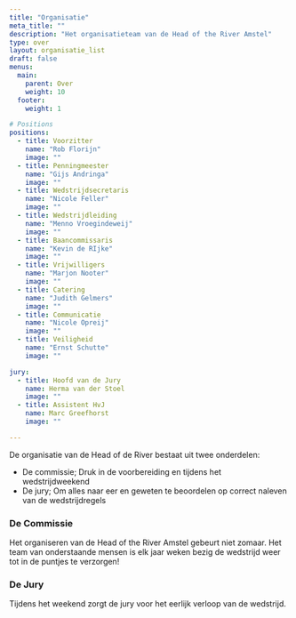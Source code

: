 ```yaml
---
title: "Organisatie"
meta_title: ""
description: "Het organisatieteam van de Head of the River Amstel"
type: over
layout: organisatie_list
draft: false
menus: 
  main:
    parent: Over
    weight: 10
  footer:
    weight: 1

# Positions
positions:
  - title: Voorzitter
    name: "Rob Florijn"
    image: ""
  - title: Penningmeester
    name: "Gijs Andringa"
    image: ""
  - title: Wedstrijdsecretaris
    name: "Nicole Feller"
    image: ""
  - title: Wedstrijdleiding
    name: "Menno Vroegindeweij"
    image: ""
  - title: Baancommissaris
    name: "Kevin de RIjke"
    image: "" 
  - title: Vrijwilligers
    name: "Marjon Nooter"
    image: "" 
  - title: Catering
    name: "Judith Gelmers"
    image: ""        
  - title: Communicatie
    name: "Nicole Opreij"
    image: ""    
  - title: Veiligheid
    name: "Ernst Schutte"
    image: ""      

jury:
  - title: Hoofd van de Jury
    name: Herma van der Stoel
    image: ""
  - title: Assistent HvJ
    name: Marc Greefhorst
    image: ""

---
```

De organisatie van de Head of de River bestaat uit twee onderdelen:
- De commissie; Druk in de voorbereiding en tijdens het wedstrijdweekend
- De jury; Om alles naar eer en geweten te beoordelen op correct naleven van de wedstrijdregels    

### De Commissie
Het organiseren van de Head of the River Amstel gebeurt niet zomaar. Het team van onderstaande mensen is elk jaar weken bezig de wedstrijd weer tot in de puntjes te verzorgen!
<!-- section break -->

### De Jury
Tijdens het weekend zorgt de jury voor het eerlijk verloop van de wedstrijd.